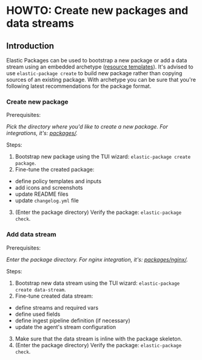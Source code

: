 # HOWTO: Create new packages and data streams

## Introduction

Elastic Packages can be used to bootstrap a new package or add a data stream using an embedded archetype ([resource templates](https://github.com/elastic/elastic-package/tree/master/internal/packages/archetype)).
It's advised to use `elastic-package create` to build new package rather than copying sources of an existing package.
With archetype you can be sure that you're following latest recommendations for the package format.

### Create new package

Prerequisites:

_Pick the directory where you'd like to create a new package. For integrations, it's: [packages/](https://github.com/elastic/integrations/tree/master/packages)._

Steps:

1. Bootstrap new package using the TUI wizard: `elastic-package create package`.
2. Fine-tune the created package:
  * define policy templates and inputs
  * add icons and screenshots
  * update README files
  * update `changelog.yml` file
3. (Enter the package directory) Verify the package: `elastic-package check`.

### Add data stream

Prerequisites:

_Enter the package directory. For nginx integration, it's: [packages/nginx/](https://github.com/elastic/integrations/tree/master/packages/nginx)._

Steps:

1. Bootstrap new data stream using the TUI wizard: `elastic-package create data-stream`.
2. Fine-tune created data stream:
  * define streams and required vars
  * define used fields
  * define ingest pipeline definition (if necessary)
  * update the agent's stream configuration
3. Make sure that the data stream is inline with the package skeleton.
4. (Enter the package directory) Verify the package: `elastic-package check`.
